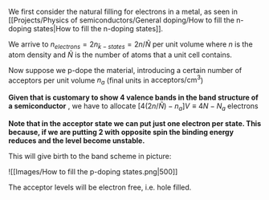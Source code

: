 We first consider the natural filling for electrons in a metal, as seen in [[Projects/Physics of semiconductors/General doping/How to fill the n-doping states|How to fill the n-doping states]].

We arrive to $n_{electrons}=2n_{\bar{k}-states}=2n/\tilde{N}$ per unit volume where $n$ is the atom density and $\tilde{N}$ is the number of atoms that a unit cell contains.

Now suppose we p-dope the material, introducing a certain number of acceptors per unit volume $n_a$ (final units in $\text{acceptors/cm}^3$)

**Given that is customary to show 4 valence bands in the band structure of a semiconductor** , we have to allocate $\left[4\left(2n/\tilde{N}\right)-n_a\right]V\equiv4N-N_a$ electrons

**Note that in the acceptor state we can put just one electron per state. This because, if we are putting 2 with opposite spin the binding energy reduces and the level become unstable.**

This will give birth to the band scheme in picture:

![[Images/How to fill the p-doping states.png|500]]

The acceptor levels will be electron free, i.e. hole filled.